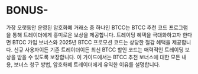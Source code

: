 # BONUS-
가장 오랫동안 운영된 암호화폐 거래소 중 하나인 BTCC는 BTCC 추천 코드 프로그램을 통해 트레이더에게 흥미로운 보상을 제공합니다. 트레이딩 혜택을 극대화하고자 한다면 BTCC 가입 보너스와 2025년 BTCC 프로모션 코드는 상당한 절감 혜택을 제공합니다. 신규 사용자이든 기존 트레이더이든 최신 BTCC 할인 코드는 매력적인 트레이딩 보상을 받을 수 있도록 보장합니다. 이 가이드에서는 BTCC 추천 보너스에 대한 모든 내용, 보너스 청구 방법, 암호화폐 트레이더에게 유익한 이유를 설명합니다.

